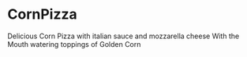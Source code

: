 # CornPizza
Delicious Corn Pizza with italian sauce and mozzarella cheese 
With the Mouth watering toppings of Golden Corn